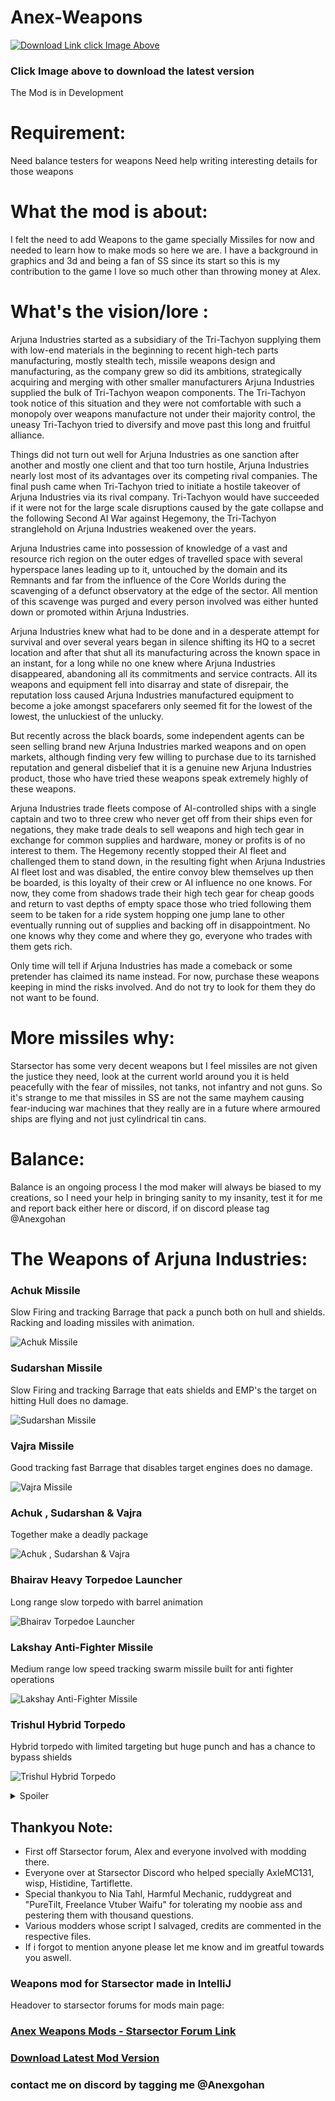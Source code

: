# Anex-Weapons

[![Download Link click Image Above](https://i.imgur.com/Lztn7qM.png)](https://github.com/Anexgohan/Anex-Weapons/releases/latest/)
### Click Image above to download the latest version

The Mod is in Development

# Requirement:
Need balance testers for weapons 
Need help writing interesting details for those weapons

# What the mod is about:
I felt the need to add Weapons to the game specially Missiles for now and needed to learn how to make mods so here we are.
I have a background in graphics and 3d and being a fan of SS since its start so this is my contribution to the game I love so much other than throwing money at Alex.

# What's the vision/lore :
Arjuna Industries started as a subsidiary of the Tri-Tachyon supplying them with low-end materials in the beginning to recent high-tech parts manufacturing, mostly stealth tech, missile weapons design and manufacturing, as the company grew so did its ambitions, strategically acquiring and merging with other smaller manufacturers Arjuna Industries supplied the bulk of Tri-Tachyon weapon components. 
The Tri-Tachyon took notice of this situation and they were not comfortable with such a monopoly over weapons manufacture not under their majority control, the uneasy Tri-Tachyon tried to diversify and move past this long and fruitful alliance.

Things did not turn out well for Arjuna Industries as one sanction after another and mostly one client and that too turn hostile, Arjuna Industries nearly lost most of its advantages over its competing rival companies. The final push came when Tri-Tachyon tried to initiate a hostile takeover of Arjuna Industries via its rival company.
Tri-Tachyon would have succeeded if it were not for the large scale disruptions caused by the gate collapse and the following Second AI War against Hegemony, the Tri-Tachyon stranglehold on Arjuna Industries weakened over the years.

Arjuna Industries came into possession of knowledge of a vast and resource rich region on the outer edges of travelled space with several hyperspace lanes leading up to it, untouched by the domain and its Remnants and far from the influence of the Core Worlds during the scavenging of a defunct observatory at the edge of the sector. All mention of this scavenge was purged and every person involved was either hunted down or promoted within Arjuna Industries. 

Arjuna Industries knew what had to be done and in a desperate attempt for survival and over several years began in silence shifting its HQ to a secret location and after that shut all its manufacturing across the known space in an instant, for a long while no one knew where Arjuna Industries disappeared, abandoning all its commitments and service contracts. All its weapons and equipment fell into disarray and state of disrepair, the reputation loss caused Arjuna Industries manufactured equipment to become a joke amongst spacefarers only seemed fit for the lowest of the lowest, the unluckiest of the unlucky.

But recently across the black boards, some independent agents can be seen selling brand new Arjuna Industries marked weapons and on open markets, although finding very few willing to purchase due to its tarnished reputation and general disbelief that it is a genuine new Arjuna Industries product, those who have tried these weapons speak extremely highly of these weapons.

Arjuna Industries trade fleets compose of AI-controlled ships with a single captain and two to three crew who never get off from their ships even for negations, they make trade deals to sell weapons and high tech gear in exchange for common supplies and hardware, money or profits is of no interest to them. The Hegemony recently stopped their AI fleet and challenged them to stand down, in the resulting fight when Arjuna Industries AI fleet lost and was disabled, the entire convoy blew themselves up then be boarded, is this loyalty of their crew or AI influence no one knows. For now, they come from shadows trade their high tech gear for cheap goods and return to vast depths of empty space those who tried following them seem to be taken for a ride system hopping one jump lane to other eventually running out of supplies and backing off in disappointment. No one knows why they come and where they go, everyone who trades with them gets rich.

Only time will tell if Arjuna Industries has made a comeback or some pretender has claimed its name instead.
For now, purchase these weapons keeping in mind the risks involved. And do not try to look for them they do not want to be found.

# More missiles why:
Starsector has some very decent weapons but I feel missiles are not given the justice they need, look at the current world around you it is held peacefully with the fear of missiles, not tanks, not infantry and not guns. So it's strange to me that missiles in SS are not the same mayhem causing fear-inducing war machines that they really are in a future where armoured ships are flying and not just cylindrical tin cans.

# Balance:
Balance is an ongoing process I the mod maker will always be biased to my creations, so I need your help in bringing sanity to my insanity, test it for me and report back either here or discord, if on discord please tag @Anexgohan

# The Weapons of Arjuna Industries:


### Achuk Missile 
Slow Firing and tracking Barrage that pack a punch both on hull and shields. Racking and loading missiles with animation.

![Achuk Missile](https://media.giphy.com/media/Vbhr5LHGTxfIKskMTn/giphy-downsized-large.gif)

### Sudarshan Missile
Slow Firing and tracking Barrage that eats shields and EMP's the target on hitting Hull does no damage.

![Sudarshan Missile](https://media.giphy.com/media/AIQoWuumMWysVdTEEY/giphy-downsized-large.gif)

### Vajra Missile
Good tracking fast Barrage that disables target engines does no damage.

![Vajra Missile](https://media.giphy.com/media/gXGSmTjAMxtkxpyYeo/giphy-downsized-large.gif)

### Achuk , Sudarshan & Vajra
Together make a deadly package

![Achuk , Sudarshan & Vajra](https://media.giphy.com/media/2ZWFXyXwcch9IxDM46/giphy-downsized-large.gif)

### Bhairav Heavy Torpedoe Launcher
Long range slow torpedo with barrel animation

![Bhairav Torpedoe Launcher](https://media.giphy.com/media/0utrSdNcnAHAWdiyOT/giphy-downsized-large.gif)

### Lakshay Anti-Fighter Missile
Medium range low speed tracking swarm missile built for anti fighter operations

![Lakshay Anti-Fighter Missile](https://media.giphy.com/media/yV0fgstw58m1CDva1A/giphy-downsized-large.gif)

### Trishul Hybrid Torpedo
Hybrid torpedo with limited targeting but huge punch and has a chance to bypass shields

![Trishul Hybrid Torpedo](https://media.giphy.com/media/yAXncn3v70YmENGaJv/giphy-downsized.gif)

<details>
  <summary>Spoiler</summary>
  
  ```
  More to follow
  ```
</details>

## Thankyou Note:

* First off Starsector forum, Alex and everyone involved with modding there.
* Everyone over at Starsector Discord who helped specially AxleMC131, wisp, Histidine, Tartiflette.
* Special thankyou to Nia Tahl, Harmful Mechanic, ruddygreat and "PureTilt, Freelance Vtuber Waifu" for tolerating my noobie ass and pestering them with thousand questions.
* Various modders whose script I salvaged, credits are commented in the respective files.
* If i forgot to mention anyone please let me know and im greatful towards you aswell.


### Weapons mod for Starsector made in IntelliJ

Headover to starsector forums for mods main page:

### [Anex Weapons Mods - Starsector Forum Link](https://fractalsoftworks.com/forum/index.php?topic=24084.0)

### [Download Latest Mod Version](https://github.com/Anexgohan/Anex-Weapons/releases/latest/)

### contact me on discord by tagging me @Anexgohan



